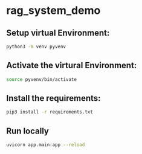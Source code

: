 # rag_system_demo

## Setup virtual Environment:
```bash
python3 -m venv pyvenv
```

## Activate the virtural Environment:

```bash
source pyvenv/bin/activate
```


## Install the requirements:

```bash
pip3 install -r requirements.txt
```
## Run locally

```bash
uvicorn app.main:app --reload 
```
